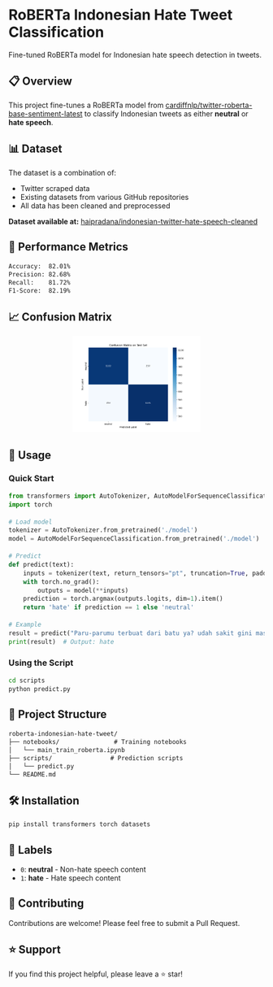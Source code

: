 # RoBERTa Indonesian Hate Tweet Classification
Fine-tuned RoBERTa model for Indonesian hate speech detection in tweets.

## 📋 Overview

This project fine-tunes a RoBERTa model from [cardiffnlp/twitter-roberta-base-sentiment-latest](https://huggingface.co/cardiffnlp/twitter-roberta-base-sentiment-latest) to classify Indonesian tweets as either **neutral** or **hate speech**.

## 📊 Dataset

The dataset is a combination of:
- Twitter scraped data
- Existing datasets from various GitHub repositories
- All data has been cleaned and preprocessed

**Dataset available at:** [haipradana/indonesian-twitter-hate-speech-cleaned](https://huggingface.co/haipradana/indonesian-twitter-hate-speech-cleaned)

## 🎯 Performance Metrics

```
Accuracy:  82.01%
Precision: 82.68%
Recall:    81.72%
F1-Score:  82.19%
```

## 📈 Confusion Matrix

<p align="center">
    <img src="image.png" alt="Confusion Matrix" width="50%">
</p>

## 🚀 Usage

### Quick Start

```python
from transformers import AutoTokenizer, AutoModelForSequenceClassification
import torch

# Load model
tokenizer = AutoTokenizer.from_pretrained('./model')
model = AutoModelForSequenceClassification.from_pretrained('./model')

# Predict
def predict(text):
    inputs = tokenizer(text, return_tensors="pt", truncation=True, padding=True, max_length=511)
    with torch.no_grad():
        outputs = model(**inputs)
    prediction = torch.argmax(outputs.logits, dim=1).item()
    return 'hate' if prediction == 1 else 'neutral'

# Example
result = predict("Paru-parumu terbuat dari batu ya? udah sakit gini masih aja merokok!")
print(result)  # Output: hate
```

### Using the Script

```bash
cd scripts
python predict.py
```

## 📁 Project Structure

```
roberta-indonesian-hate-tweet/
├── notebooks/               # Training notebooks
│   └── main_train_roberta.ipynb
├── scripts/                # Prediction scripts
│   └── predict.py
└── README.md
```

## 🛠️ Installation

```bash
pip install transformers torch datasets
```

## 📝 Labels

- `0`: **neutral** - Non-hate speech content
- `1`: **hate** - Hate speech content

## 🤝 Contributing

Contributions are welcome! Please feel free to submit a Pull Request.

## ⭐ Support

If you find this project helpful, please leave a ⭐ star!
